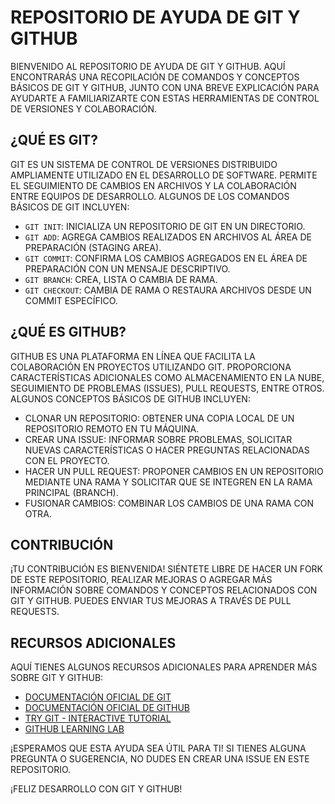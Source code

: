 # REPOSITORIO DE AYUDA DE GIT Y GITHUB

BIENVENIDO AL REPOSITORIO DE AYUDA DE GIT Y GITHUB. AQUÍ ENCONTRARÁS UNA RECOPILACIÓN DE COMANDOS Y CONCEPTOS BÁSICOS DE GIT Y GITHUB, JUNTO CON UNA BREVE EXPLICACIÓN PARA AYUDARTE A FAMILIARIZARTE CON ESTAS HERRAMIENTAS DE CONTROL DE VERSIONES Y COLABORACIÓN.

## ¿QUÉ ES GIT?

GIT ES UN SISTEMA DE CONTROL DE VERSIONES DISTRIBUIDO AMPLIAMENTE UTILIZADO EN EL DESARROLLO DE SOFTWARE. PERMITE EL SEGUIMIENTO DE CAMBIOS EN ARCHIVOS Y LA COLABORACIÓN ENTRE EQUIPOS DE DESARROLLO. ALGUNOS DE LOS COMANDOS BÁSICOS DE GIT INCLUYEN:

- `GIT INIT`: INICIALIZA UN REPOSITORIO DE GIT EN UN DIRECTORIO.
- `GIT ADD`: AGREGA CAMBIOS REALIZADOS EN ARCHIVOS AL ÁREA DE PREPARACIÓN (STAGING AREA).
- `GIT COMMIT`: CONFIRMA LOS CAMBIOS AGREGADOS EN EL ÁREA DE PREPARACIÓN CON UN MENSAJE DESCRIPTIVO.
- `GIT BRANCH`: CREA, LISTA O CAMBIA DE RAMA.
- `GIT CHECKOUT`: CAMBIA DE RAMA O RESTAURA ARCHIVOS DESDE UN COMMIT ESPECÍFICO.

## ¿QUÉ ES GITHUB?

GITHUB ES UNA PLATAFORMA EN LÍNEA QUE FACILITA LA COLABORACIÓN EN PROYECTOS UTILIZANDO GIT. PROPORCIONA CARACTERÍSTICAS ADICIONALES COMO ALMACENAMIENTO EN LA NUBE, SEGUIMIENTO DE PROBLEMAS (ISSUES), PULL REQUESTS, ENTRE OTROS. ALGUNOS CONCEPTOS BÁSICOS DE GITHUB INCLUYEN:

- CLONAR UN REPOSITORIO: OBTENER UNA COPIA LOCAL DE UN REPOSITORIO REMOTO EN TU MÁQUINA.
- CREAR UNA ISSUE: INFORMAR SOBRE PROBLEMAS, SOLICITAR NUEVAS CARACTERÍSTICAS O HACER PREGUNTAS RELACIONADAS CON EL PROYECTO.
- HACER UN PULL REQUEST: PROPONER CAMBIOS EN UN REPOSITORIO MEDIANTE UNA RAMA Y SOLICITAR QUE SE INTEGREN EN LA RAMA PRINCIPAL (BRANCH).
- FUSIONAR CAMBIOS: COMBINAR LOS CAMBIOS DE UNA RAMA CON OTRA.

## CONTRIBUCIÓN

¡TU CONTRIBUCIÓN ES BIENVENIDA! SIÉNTETE LIBRE DE HACER UN FORK DE ESTE REPOSITORIO, REALIZAR MEJORAS O AGREGAR MÁS INFORMACIÓN SOBRE COMANDOS Y CONCEPTOS RELACIONADOS CON GIT Y GITHUB. PUEDES ENVIAR TUS MEJORAS A TRAVÉS DE PULL REQUESTS.

## RECURSOS ADICIONALES

AQUÍ TIENES ALGUNOS RECURSOS ADICIONALES PARA APRENDER MÁS SOBRE GIT Y GITHUB:

- [DOCUMENTACIÓN OFICIAL DE GIT](HTTPS://GIT-SCM.COM/DOC)
- [DOCUMENTACIÓN OFICIAL DE GITHUB](HTTPS://DOCS.GITHUB.COM/ES)
- [TRY GIT - INTERACTIVE TUTORIAL](HTTPS://TRY.GITHUB.IO)
- [GITHUB LEARNING LAB](HTTPS://LAB.GITHUB.COM)

¡ESPERAMOS QUE ESTA AYUDA SEA ÚTIL PARA TI! SI TIENES ALGUNA PREGUNTA O SUGERENCIA, NO DUDES EN CREAR UNA ISSUE EN ESTE REPOSITORIO.

¡FELIZ DESARROLLO CON GIT Y GITHUB!
